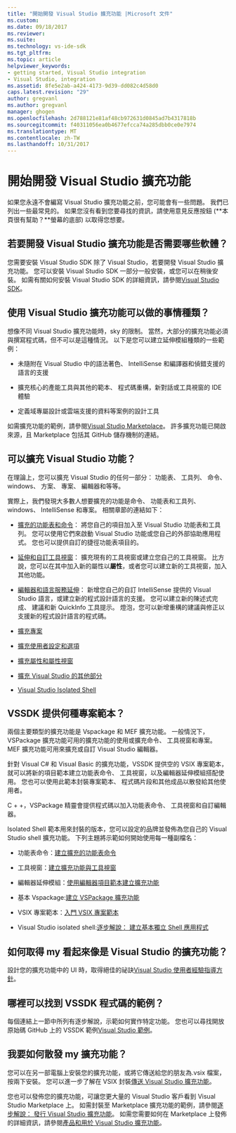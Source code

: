 ```yaml
---
title: "開始開發 Visual Studio 擴充功能 |Microsoft 文件"
ms.custom: 
ms.date: 09/18/2017
ms.reviewer: 
ms.suite: 
ms.technology: vs-ide-sdk
ms.tgt_pltfrm: 
ms.topic: article
helpviewer_keywords:
- getting started, Visual Studio integration
- Visual Studio, integration
ms.assetid: 8fe5e2ab-a424-4173-9d39-dd082c4d58d0
caps.latest.revision: "29"
author: gregvanl
ms.author: gregvanl
manager: ghogen
ms.openlocfilehash: 2d788121e81af48cb972631d0845ad7b4317818b
ms.sourcegitcommit: f40311056ea0b4677efcca74a285dbb0ce0e7974
ms.translationtype: MT
ms.contentlocale: zh-TW
ms.lasthandoff: 10/31/2017
---
```

# <a name="starting-to-develop-visual-studio-extensions"></a>開始開發 Visual Studio 擴充功能
如果您永遠不會編寫 Visual Studio 擴充功能之前，您可能會有一些問題。 我們已列出一些最常見的。 如果您沒有看到您要尋找的資訊，請使用意見反應按鈕 (**本頁很有幫助？**螢幕的底部) 以取得您想要。  
  
## <a name="what-software-do-i-need-to-develop-visual-studio-extensions"></a>若要開發 Visual Studio 擴充功能是否需要哪些軟體？  
 您需要安裝 Visual Studio SDK 除了 Visual Studio，若要開發 Visual Studio 擴充功能。 您可以安裝 Visual Studio SDK 一部分一般安裝，或您可以在稍後安裝。 如需有關如何安裝 Visual Studio SDK 的詳細資訊，請參閱[Visual Studio SDK](../extensibility/visual-studio-sdk.md)。  
  
## <a name="what-kinds-of-things-can-i-do-with-visual-studio-extensions"></a>使用 Visual Studio 擴充功能可以做的事情種類？  
 想像不同 Visual Studio 擴充功能時，sky 的限制。 當然，大部分的擴充功能必須與撰寫程式碼，但不可以是這種情況。 以下是您可以建立延伸模組種類的一些範例：  
  
-   未隨附在 Visual Studio 中的語法著色、 IntelliSense 和編譯器和偵錯支援的語言的支援  
  
-   擴充核心的產能工具與其他的範本、 程式碼重構，新對話或工具視窗的 IDE 體驗  
  
-   定義域專屬設計或雲端支援的資料等案例的設計工具  
  
 如需擴充功能的範例，請參閱[Visual Studio Marketplace](https://marketplace.visualstudio.com/vs)。 許多擴充功能已開啟來源，且 Marketplace 包括其 GitHub 儲存機制的連結。 
  
## <a name="which-visual-studio-features-can-i-extend"></a>可以擴充 Visual Studio 功能？  
 在理論上，您可以擴充 Visual Studio 的任何一部分： 功能表、 工具列、 命令、 windows、 方案、 專案、 編輯器和等等。  
  
 實際上，我們發現大多數人想要擴充的功能是命令、 功能表和工具列、 windows、 IntelliSense 和專案。 相關章節的連結如下：  
  
-   [擴充的功能表和命令](../extensibility/extending-menus-and-commands.md)： 將您自己的項目加入至 Visual Studio 功能表和工具列。 您可以使用它們來啟動 Visual Studio 功能或您自己的外部協助應用程式。 您也可以提供自訂的捷徑功能表項目的。  
  
-   [延伸和自訂工具視窗](../extensibility/extending-and-customizing-tool-windows.md)： 擴充現有的工具視窗或建立您自己的工具視窗。 比方說，您可以在其中加入新的屬性以**屬性**，或者您可以建立新的工具視窗，加入其他功能。  
  
-   [編輯器和語言服務延伸](../extensibility/editor-and-language-service-extensions.md)： 新增您自己的自訂 IntelliSense 提供的 Visual Studio 語言，或建立新的程式設計語言的支援。 您可以建立新的陳述式完成、 建議和新 QuickInfo 工具提示。 燈泡，您可以新增重構的建議與修正以支援新的程式設計語言的程式碼。  
  
-   [擴充專案](../extensibility/extending-projects.md)  
  
-   [擴充使用者設定和選項](../extensibility/extending-user-settings-and-options.md)  
  
-   [擴充屬性和屬性視窗](../extensibility/extending-properties-and-the-property-window.md)  
  
-   [擴充 Visual Studio 的其他部分](../extensibility/extending-other-parts-of-visual-studio.md)  
  
-   [Visual Studio Isolated Shell](../extensibility/visual-studio-isolated-shell.md)  
  
##  <a name="BKMK_ProjectTemplate"></a>VSSDK 提供何種專案範本？  
 兩個主要類型的擴充功能是 Vspackage 和 MEF 擴充功能。 一般情況下，VSPackage 擴充功能可用的擴充功能的使用或擴充命令、 工具視窗和專案。 MEF 擴充功能可用來擴充或自訂 Visual Studio 編輯器。  
  
 針對 Visual C# 和 Visual Basic 的擴充功能，VSSDK 提供空的 VSIX 專案範本，就可以將新的項目範本建立功能表命令、 工具視窗，以及編輯器延伸模組搭配使用。 您也可以使用此範本封裝專案範本、 程式碼片段和其他成品以散發給其他使用者。  
  
 C + +，VSPackage 精靈會提供程式碼以加入功能表命令、 工具視窗和自訂編輯器。  
  
 Isolated Shell 範本用來封裝的版本，您可以設定的品牌並發佈為您自己的 Visual Studio shell 擴充功能。 下列主題將示範如何開始使用每一種副檔名：  
  
-   功能表命令：[建立擴充的功能表命令](../extensibility/creating-an-extension-with-a-menu-command.md)  
  
-   工具視窗：[建立擴充功能與工具視窗](../extensibility/creating-an-extension-with-a-tool-window.md)  
  
-   編輯器延伸模組：[使用編輯器項目範本建立擴充功能](../extensibility/creating-an-extension-with-an-editor-item-template.md)  
  
-   基本 Vspackage:[建立 VSPackage 擴充功能](../extensibility/creating-an-extension-with-a-vspackage.md)  
  
-   VSIX 專案範本：[入門 VSIX 專案範本](../extensibility/getting-started-with-the-vsix-project-template.md)  
  
-   Visual Studio isolated shell:[逐步解說： 建立基本獨立 Shell 應用程式](../extensibility/walkthrough-creating-a-basic-isolated-shell-application.md)  
  
## <a name="how-do-i-get-my-extension-to-look-like-visual-studio"></a>如何取得 my 看起來像是 Visual Studio 的擴充功能？  
 設計您的擴充功能中的 UI 時，取得絕佳的祕訣[Visual Studio 使用者經驗指導方針](../extensibility/ux-guidelines/visual-studio-user-experience-guidelines.md)。  
  
## <a name="where-can-i-find-examples-of-vssdk-code"></a>哪裡可以找到 VSSDK 程式碼的範例？  
 每個連結上一節中所列有逐步解說，示範如何實作特定功能。 您也可以尋找開放原始碼 GitHub 上的 VSSDK 範例[Visual Studio 範例](https://github.com/Microsoft/VSSDK-Extensibility-Samples)。  
  
## <a name="how-can-i-distribute-my-extension"></a>我要如何散發 my 擴充功能？  
 您可以在另一部電腦上安裝您的擴充功能，或將它傳送給您的朋友為.vsix 檔案，按兩下安裝。 您可以進一步了解在 VSIX 封裝[傳送 Visual Studio 擴充功能](../extensibility/shipping-visual-studio-extensions.md)。  
  
 您也可以發佈您的擴充功能，可讓您更大量的 Visual Studio 客戶看到 Visual Studio Marketplace 上。 如需封裝至 Marketplace 擴充功能的範例，請參閱[逐步解說： 發行 Visual Studio 擴充功能](../extensibility/walkthrough-publishing-a-visual-studio-extension.md)。 如需您需要如何在 Marketplace 上發佈的詳細資訊，請參閱[產品和用於 Visual Studio 擴充功能](https://docs.microsoft.com/en-us/vsts/integrate/ide/extensions/overview)。

